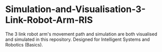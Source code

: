 # Simulation-and-Visualisation-3-Link-Robot-Arm-RIS
The 3 link robot arm's movement path and simulation are both visualised and simulated in this repository. Designed for Intelligent Systems and Robotics (Basics).
